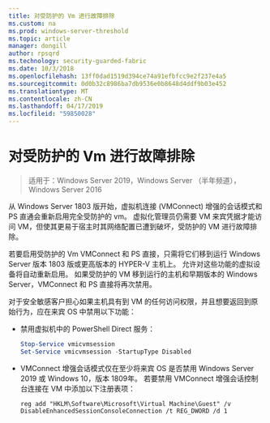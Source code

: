 ```yaml
---
title: 对受防护的 Vm 进行故障排除
ms.custom: na
ms.prod: windows-server-threshold
ms.topic: article
manager: dongill
author: rpsqrd
ms.technology: security-guarded-fabric
ms.date: 10/3/2018
ms.openlocfilehash: 13ff0dad1519d394ce74a91efbfcc9e2f237e4a5
ms.sourcegitcommit: 0d0b32c8986ba7db9536e0b8648d4ddf9b03e452
ms.translationtype: MT
ms.contentlocale: zh-CN
ms.lasthandoff: 04/17/2019
ms.locfileid: "59850028"
---
```

# <a name="troubleshoot-shielded-vms"></a>对受防护的 Vm 进行故障排除

>适用于：Windows Server 2019，Windows Server （半年频道），Windows Server 2016

从 Windows Server 1803 版开始，虚拟机连接 (VMConnect) 增强的会话模式和 PS 直通会重新启用完全受防护的 vm。 虚拟化管理员仍需要 VM 来宾凭据才能访问 VM，但使其更易于宿主时其网络配置已遭到破坏，受防护的 VM 进行故障排除。

若要启用受防护的 Vm VMConnect 和 PS 直接，只需将它们移到运行 Windows Server 版本 1803 版或更高版本的 HYPER-V 主机上。 允许对这些功能的虚拟设备将自动重新启用。 如果受防护的 VM 移到运行的主机和早期版本的 Windows Server，VMConnect 和 PS 直接将再次禁用。

对于安全敏感客户担心如果主机具有到 VM 的任何访问权限，并且想要返回到原始行为，应在来宾 OS 中禁用以下功能：

- 禁用虚拟机中的 PowerShell Direct 服务：

  ```powershell
  Stop-Service vmicvmsession
  Set-Service vmicvmsession -StartupType Disabled
  ```

- VMConnect 增强会话模式仅在至少将来宾 OS 是否禁用 Windows Server 2019 或 Windows 10，版本 1809年。 若要禁用 VMConnect 增强会话控制台连接在 VM 中添加以下注册表项：

  ```
  reg add "HKLM\Software\Microsoft\Virtual Machine\Guest" /v DisableEnhancedSessionConsoleConnection /t REG_DWORD /d 1
  ```
